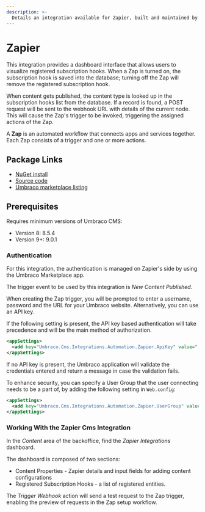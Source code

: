 ```yaml
---
description: >-
  Details an integration available for Zapier, built and maintained by Umbraco HQ.
---
```


# Zapier

This integration provides a dashboard interface that allows users to visualize registered subscription hooks. When a Zap is turned on, the subscription hook is saved into the database; turning off the Zap will remove the registered subscription hook.

When content gets published, the content type is looked up in the subscription hooks list from the database. If a record is found, a POST request will be sent to the webhook URL with details of the current node. This will cause the Zap's trigger to be invoked, triggering the assigned actions of the Zap.

A **Zap** is an automated workflow that connects apps and services together. Each Zap consists of a trigger and one or more actions.

## Package Links

- [NuGet install](https://www.nuget.org/packages/Umbraco.Cms.Integrations.Automation.Zapier)
- [Source code](https://github.com/umbraco/Umbraco.Cms.Integrations/tree/main/src/Umbraco.Cms.Integrations.Automation.Zapier)
- [Umbraco marketplace listing](https://marketplace.umbraco.com/package/umbraco.cms.integrations.automation.zapier)

## Prerequisites

Requires minimum versions of Umbraco CMS:

- Version 8: 8.5.4
- Version 9+: 9.0.1

### Authentication

For this integration, the authentication is managed on Zapier's side by using the Umbraco Marketplace app.

The trigger event to be used by this integration is _New Content Published_.

When creating the Zap trigger, you will be prompted to enter a username, password and the URL for your Umbraco website. Alternatively, you can use an API key.

If the following setting is present, the API key based authentication will take precedence and will be the main method of authorization.

```xml
<appSettings>
  <add key="Umbraco.Cms.Integrations.Automation.Zapier.ApiKey" value="[your_api_key]" />
</appSettings>
```

If no API key is present, the Umbraco application will validate the credentials entered and return a message in case the validation fails.

To enhance security, you can specify a User Group that the user connecting needs to be a part of, by adding the following setting in `Web.config`:

```xml
<appSettings>
  <add key="Umbraco.Cms.Integrations.Automation.Zapier.UserGroup" value="[your User Group]" />
</appSettings>
```

### Working With the Zapier Cms Integration

In the _Content_ area of the backoffice, find the _Zapier Integrations_ dashboard.

The dashboard is composed of two sections:

- Content Properties - Zapier details and input fields for adding content configurations
- Registered Subscription Hooks - a list of registered entities.

The _Trigger Webhook_ action will send a test request to the Zap trigger, enabling the preview of requests in the Zap setup workflow.
